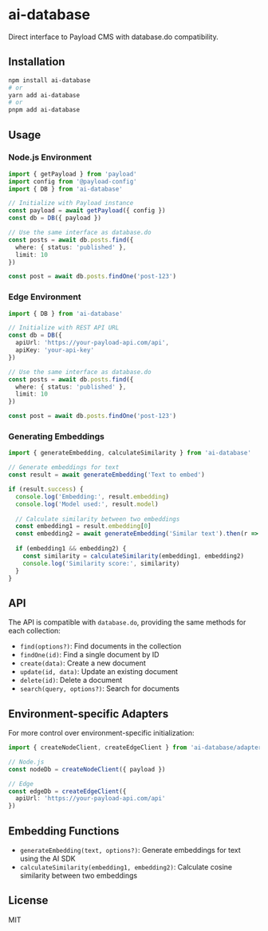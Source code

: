 # ai-database

Direct interface to Payload CMS with database.do compatibility.

## Installation

```bash
npm install ai-database
# or
yarn add ai-database
# or
pnpm add ai-database
```

## Usage

### Node.js Environment

```typescript
import { getPayload } from 'payload'
import config from '@payload-config'
import { DB } from 'ai-database'

// Initialize with Payload instance
const payload = await getPayload({ config })
const db = DB({ payload })

// Use the same interface as database.do
const posts = await db.posts.find({ 
  where: { status: 'published' },
  limit: 10
})

const post = await db.posts.findOne('post-123')
```

### Edge Environment

```typescript
import { DB } from 'ai-database'

// Initialize with REST API URL
const db = DB({ 
  apiUrl: 'https://your-payload-api.com/api',
  apiKey: 'your-api-key'
})

// Use the same interface as database.do
const posts = await db.posts.find({ 
  where: { status: 'published' },
  limit: 10
})

const post = await db.posts.findOne('post-123')
```

### Generating Embeddings

```typescript
import { generateEmbedding, calculateSimilarity } from 'ai-database'

// Generate embeddings for text
const result = await generateEmbedding('Text to embed')

if (result.success) {
  console.log('Embedding:', result.embedding)
  console.log('Model used:', result.model)
  
  // Calculate similarity between two embeddings
  const embedding1 = result.embedding[0]
  const embedding2 = await generateEmbedding('Similar text').then(r => r.embedding?.[0])
  
  if (embedding1 && embedding2) {
    const similarity = calculateSimilarity(embedding1, embedding2)
    console.log('Similarity score:', similarity)
  }
}
```

## API

The API is compatible with `database.do`, providing the same methods for each collection:

- `find(options?)`: Find documents in the collection
- `findOne(id)`: Find a single document by ID
- `create(data)`: Create a new document
- `update(id, data)`: Update an existing document
- `delete(id)`: Delete a document
- `search(query, options?)`: Search for documents

## Environment-specific Adapters

For more control over environment-specific initialization:

```typescript
import { createNodeClient, createEdgeClient } from 'ai-database/adapters'

// Node.js
const nodeDb = createNodeClient({ payload })

// Edge
const edgeDb = createEdgeClient({ 
  apiUrl: 'https://your-payload-api.com/api' 
})
```

## Embedding Functions

- `generateEmbedding(text, options?)`: Generate embeddings for text using the AI SDK
- `calculateSimilarity(embedding1, embedding2)`: Calculate cosine similarity between two embeddings

## License

MIT
